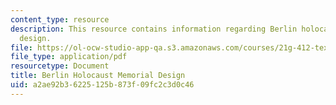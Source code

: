 ```yaml
---
content_type: resource
description: This resource contains information regarding Berlin holocaust memorial
  design.
file: https://ol-ocw-studio-app-qa.s3.amazonaws.com/courses/21g-412-texts-topics-and-times-in-german-literature-fall-2009/a2ae92b36225125b873f09fc2c3d0c46_MIT21G_412F09_eisenman.pdf
file_type: application/pdf
resourcetype: Document
title: Berlin Holocaust Memorial Design
uid: a2ae92b3-6225-125b-873f-09fc2c3d0c46
---
```

